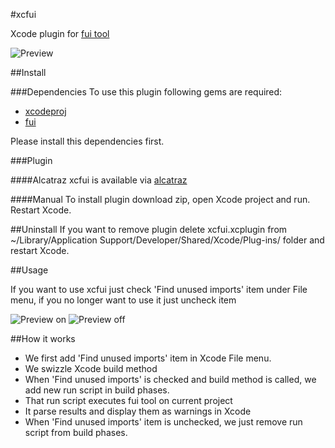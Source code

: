 #xcfui

Xcode plugin for [fui tool](https://github.com/dblock/fui)

![Preview](https://raw.githubusercontent.com/jcavar/xcfui/master/preview.png)

##Install

###Dependencies
To use this plugin following gems are required:
*	[xcodeproj](https://rubygems.org/gems/xcodeproj)
*	[fui](http://rubygems.org/gems/fui)

Please install this dependencies first.

###Plugin

####Alcatraz
xcfui is available via [alcatraz](http://alcatraz.io/) 

####Manual
To install plugin download zip, open Xcode project and run. Restart Xcode.

##Uninstall
If you want to remove plugin delete xcfui.xcplugin from ~/Library/Application Support/Developer/Shared/Xcode/Plug-ins/ folder and restart Xcode.

##Usage

If you want to use xcfui just check 'Find unused imports' item under File menu, if you no longer want to use it just uncheck item

![Preview on](https://raw.githubusercontent.com/jcavar/xcfui/master/fui_preview_on.png)
![Preview off](https://raw.githubusercontent.com/jcavar/xcfui/master/fui_preview_off.png)

##How it works

*	We first add 'Find unused imports' item in Xcode File menu. 
*	We swizzle Xcode build method
*	When 'Find unused imports' is checked and build method is called, we add new run script in build phases.
*	That run script executes fui tool on current project
*	It parse results and display them as warnings in Xcode
*	When 'Find unused imports' item is unchecked, we just remove run script from build phases. 
